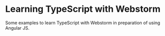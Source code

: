 # Learning TypeScript with Webstorm

Some examples to learn TypeScript with Webstorm in preparation of using Angular JS.

